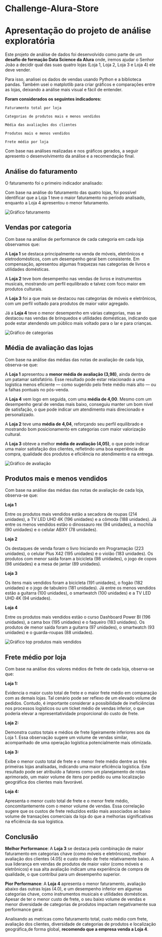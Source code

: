 # Challenge-Alura-Store

# **Apresentação do projeto de análise exploratória**


Este projeto de análise de dados foi desenvolvido como parte de um **desafio de formação Data Science da Alura** onde, iremos ajudar o Senhor João a decidir qual das suas quatro lojas (Loja 1, Loja 2, Loja 3 e Loja 4) ele deve vender. 

Para isso, analisei os dados de vendas usando Python e a biblioteca pandas. Também usei o matplotlib para criar gráficos e comparações entre as lojas, deixando a análise mais visual e fácil de entender.

**Foram considerados os seguintes indicadores:**

```
Faturamento total por loja

Categorias de produtos mais e menos vendidos

Média das avaliações dos clientes

Produtos mais e menos vendidos

Frete médio por loja

```

Com base nas análises realizadas e nos gráficos gerados, a seguir apresento o desenvolvimento da análise e a recomendação final.

## Análise do faturamento

O faturamento foi o primeiro indicador analisado:

Com base na análise do faturamento das quatro lojas, foi possível identificar que a Loja 1 teve o maior faturamento no período analisado, enquanto a Loja 4 apresentou o menor faturamento.

![Gráfico faturamento](https://github.com/GinaldoDSSilva/Challenge-Alura-Store/blob/main/img/Faturamento%5B1%5D.png)
## Vendas por categoria

Com base na análise de performance de cada categoria em cada loja observamos que:

A **Loja 1** se destaca principalmente na venda de móveis, eletrônicos e eletrodomésticos, com um desempenho geral bem consistente. Em compensação, apresentou algumas fraquezas nas categorias de livros e utilidades domésticas.

A **Loja 2** teve bom desempenho nas vendas de livros e instrumentos musicais, mostrando um perfil equilibrado e talvez com foco maior em produtos culturais.

A **Loja 3** foi a que mais se destacou nas categorias de móveis e eletrônicos, com um perfil voltado para produtos de maior valor agregado.

Já a **Loja 4** teve o menor desempenho em várias categorias, mas se destacou nas vendas de brinquedos e utilidades domésticas, indicando que pode estar atendendo um público mais voltado para o lar e para crianças.

![Gráfico de categorias](https://github.com/GinaldoDSSilva/Challenge-Alura-Store/blob/main/img/Categorias%5B2%5D.png)

## Média de avaliação das lojas

Com base na análise das médias das notas de avaliação de cada loja, observa-se que: 

A **Loja 1** apresentou a **menor média de avaliação (3,98)**, ainda dentro de um patamar satisfatório. Esse resultado pode estar relacionado a uma logística menos eficiente — como sugerido pelo frete médio mais alto — ou a falhas pontuais no pós-venda.

A **Loja 4** vem logo em seguida, com uma **média de 4,00**. Mesmo com um desempenho geral de vendas mais baixo, conseguiu manter um bom nível de satisfação, o que pode indicar um atendimento mais direcionado e personalizado.

A **Loja 2** teve uma **média de 4,04**, reforçando seu perfil equilibrado e mostrando bom posicionamento em categorias com maior valorização cultural.

A **Loja 3** obteve a melhor **média de avaliação (4,05)**, o que pode indicar uma maior satisfação dos clientes, refletindo uma boa experiência de compra, qualidade dos produtos e eficiência no atendimento e na entrega.

![Gráfico de avaliação](https://github.com/GinaldoDSSilva/Challenge-Alura-Store/blob/main/img/Avaliacao%5B1%5D.png)

## Produtos mais e menos vendidos

Com base na análise das médias das notas de avaliação de cada loja, observa-se que:

**Loja 1**

Entre os produtos mais vendidos estão a secadora de roupas (214 unidades), a TV LED UHD 4K (196 unidades) e a cômoda (188 unidades). Já entre os menos vendidos estão o dinossauro rex (94 unidades), a mochila (90 unidades) e o celular ABXY (78 unidades).


**Loja 2**

Os destaques de venda foram o livro Iniciando em Programação (223 unidades), o celular Plus X42 (195 unidades) e o violão (183 unidades). Os produtos com menor saída foram a bicicleta (98 unidades), o jogo de copos (98 unidades) e a mesa de jantar (89 unidades).


**Loja 3**

Os itens mais vendidos foram a bicicleta (191 unidades), o fogão (182 unidades) e o jogo de tabuleiro (181 unidades). Já entre os menos vendidos estão a guitarra (100 unidades), o smartwatch (100 unidades) e a TV LED UHD 4K (94 unidades).


**Loja 4**

Entre os produtos mais vendidos estão o curso Dashboard Power BI (196 unidades), a cama box (195 unidades) e o faqueiro (183 unidades). Os produtos de menor saída foram a guitarra (97 unidades), o smartwatch (93 unidades) e o guarda-roupas (88 unidades).

![Gráfico top produtos mais vendidos](https://github.com/GinaldoDSSilva/Challenge-Alura-Store/blob/main/img/Top_flop_categorias%5B2%5D.png)

## Frete médio por loja

Com base na análise dos valores médios de frete de cada loja, observa-se que:

**Loja 1:**

Evidencia o maior custo total de frete e o maior frete médio em comparação com as demais lojas. Tal cenário pode ser reflexo de um elevado volume de pedidos. Contudo, é importante considerar a possibilidade de ineficiências nos processos logísticos ou um ticket médio de vendas inferior, o que poderia elevar a representatividade proporcional do custo de frete.

**Loja 2:**

Demonstra custos totais e médios de frete ligeiramente inferiores aos da Loja 1. Essa observação sugere um volume de vendas similar, acompanhado de uma operação logística potencialmente mais otimizada.

**Loja 3:**

Exibe o menor custo total de frete e o menor frete médio dentre as três primeiras lojas analisadas, indicando uma maior eficiência logística. Este resultado pode ser atribuído a fatores como um planejamento de rotas aprimorado, um maior volume de itens por pedido ou uma localização geográfica dos clientes mais favorável.

**Loja 4:**

Apresenta o menor custo total de frete e o menor frete médio, concomitantemente com o menor volume de vendas. Essa correlação sugere que os custos de frete reduzidos estão mais associados ao baixo volume de transações comerciais da loja do que a melhorias significativas na eficiência da sua logística.

## Conclusão

**Melhor Performance**: A **Loja 3** se destaca pela combinação de maior faturamento em categorias chave (como móveis e eletrônicos), melhor avaliação dos clientes (4.05) e custo médio de frete relativamente baixo. A sua liderança em vendas de produtos de maior valor (como móveis e eletrônicos) e sua alta avaliação indicam uma experiência de compra de qualidade, o que contribui para um desempenho superior.

**Pior Performance**: A **Loja 4** apresenta o menor faturamento, avaliação abaixo das outras lojas (4.0), e um desempenho inferior em algumas categorias chave, como instrumentos musicais e utilidades domésticas. Apesar de ter o menor custo de frete, o seu baixo volume de vendas e menor diversidade de categorias de produtos impactam negativamente sua performance geral.

Analisando as metricas como faturamento total, custo médio com frete, avaliação dos clientes, diversidade de categorias de produtos e localização geográfica,de forma global,  **recomendo que a empresa venda a Loja 4**.
